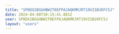 ```yaml
---
title: "SP0DX2BGGHBW2T0EFPAJAQKMRJRT19VZ1B1RFC5J"
date: 2024-04-08T10:15:41.881Z
user: SP0DX2BGGHBW2T0EFPAJAQKMRJRT19VZ1B1RFC5J
layout: "users"
---
```

    